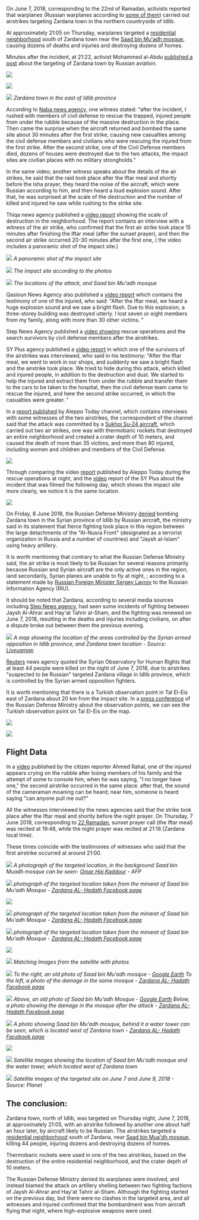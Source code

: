 ﻿On June 7, 2018, corresponding to the 22nd of Ramadan, activists reported that warplanes (Russian warplanes according to [some of them](https://www.google.com/url?q=https://www.facebook.com/permalink.php?story_fbid%3D468042146963362%26id%3D100012727414501&sa=D&ust=1538476154379000)) carried out airstrikes targeting Zardana town in the northern countryside of Idlib.

At approximately 21:05 on Thursday, warplanes targeted a [residential neighborhood](https://www.google.com/url?q=https://earth.google.com/web/@36.04395964,36.75224262,319.55971579a,147.93847951d,35y,145.27914805h,0.15301545t,0r&sa=D&ust=1538476154379000) south of Zardana town near the [Saad bin Mu'adh mosque](https://www.google.com/url?q=https://earth.google.com/web/@36.04418524,36.75250114,319.86556206a,452.25160956d,35y,145.27877064h,0.15302276t,-0r/data%3DCmgaZhJeCiUweDE1MjU3MmM1MGRjOGQ0ZGY6MHhhMmZkYzhkY2Y3ZGQwODdiGTCE4n2xBUJAIXdiJ3Y6YEJAKiNTYWFkIGJpbiBmb3JiaWQKY29sbGVjdG9yIChXZXN0ZXJuKRgCIAEoAg&sa=D&ust=1538476154380000), causing dozens of deaths and injuries and destroying dozens of homes.

Minutes after the incident, at 21:22, activist Mohammed al-Abdu [published a post](https://www.google.com/url?q=https://www.facebook.com/permalink.php?story_fbid%3D468042146963362%26id%3D100012727414501&sa=D&ust=1538476154381000) about the targeting of Zardana town by Russian aviation.

![](/assets/investigations/zardana/image3.png)

![](/assets/investigations/zardana/image18.jpg)

![](/assets/investigations/zardana/image19.jpg)
*Zardana town in the east of Idlib province*


According to [Naba news agency](https://www.google.com/url?q=https://www.youtube.com/watch?v%3DBLwZlWwQbfg%26feature%3Dyoutu.be&sa=D&ust=1538476154383000), one witness stated: “after the incident, I rushed with members of civil defense to rescue the trapped, injured people from under the rubble because of the massive destruction in the place. Then came the surprise when the aircraft returned and bombed the same site about 30 minutes after the first strike, causing new casualties among the civil defense members and civilians who were rescuing the injured from the first strike. After the second strike, one of the Civil Defense members died, dozens of houses were destroyed due to the two attacks, the impact sites are civilian places with no military strongholds.”

In the same video; another witness speaks about the details of the air strikes, he said that the raid took place after the Iftar meal and shortly before the Isha prayer, they heard the noise of the aircraft, which were Russian according to him, and then heard a loud explosion sound. After that, he was surprised at the scale of the destruction and the number of killed and injured he saw while rushing to the strike site.

Thiqa news agency published a [video report](https://www.google.com/url?q=https://www.youtube.com/watch?v%3DvCuO3SLaM6U&sa=D&ust=1538476154383000) showing the scale of destruction in the neighborhood. The report contains an interview with a witness of the air strike, who confirmed that the first air strike took place 15 minutes after finishing the Iftar meal (after the sunset prayer), and then the second air strike occurred 20-30 minutes after the first one, ( the video includes a panoramic shot of the impact site.)

![](/assets/investigations/zardana/image8.jpg)
*A panoramic shot of the impact site*

![](/assets/investigations/zardana/image5.jpg)
*The impact site according to the photos*

![](/assets/investigations/zardana/image22.jpg)
*The locations of the attack, and Saad bin Mu'adh mosque*


Qasioun News Agency also published a [video report](https://www.google.com/url?q=https://www.youtube.com/watch?v%3DUNoVvij0Eqs&sa=D&ust=1538476154385000) which contains the testimony of one of the injured, who said: "After the Iftar meal, we heard a huge explosion sound and we saw a bright flash. Due to this explosion, a three-storey building was destroyed utterly. I lost seven or eight members from my family, along with more than 30 other victims. "

Step News Agency published a [video showing](https://www.google.com/url?q=https://www.youtube.com/watch?v%3D-XrXN4jTvAk&sa=D&ust=1538476154386000) rescue operations and the search survivors by civil defense members after the airstrikes.

SY Plus agency published a [video report](https://www.google.com/url?q=https://www.youtube.com/watch?v%3DB_E0k0cBOf8&sa=D&ust=1538476154386000) in which one of the survivors of the airstrikes was interviewed, who said in his testimony: "After the Iftar meal, we went to work in our shops, and suddenly we saw a bright flash and the airstrike took place. We tried to hide during this attack, which killed and injured people, in addition to the destruction and dust. We started to help the injured and extract them from under the rubble and transfer them to the cars to be taken to the hospital, then the civil defense team came to rescue the injured, and here the second strike occurred, in which the casualties were greater. "

In a [report published](https://www.google.com/url?q=https://www.facebook.com/HalabTodayTV/videos/2247042018646557/&sa=D&ust=1538476154387000) by Aleppo Today channel, which contains interviews with some witnesses of the two airstrikes, the correspondent of the channel said that the attack was committed by a [Sukhoi Su-24 aircraft](https://www.google.com/url?q=https://en.wikipedia.org/wiki/Sukhoi_Su-24&sa=D&ust=1538476154388000), which carried out two air strikes, one was with thermobaric rockets that destroyed an entire neighborhood and created a crater depth of 10 meters, and caused the death of more than 35 victims, and more than 80 injured, including women and children and members of the Civil Defense.

![](/assets/investigations/zardana/image7.png)

Through comparing the video [report](https://www.google.com/url?q=https://www.facebook.com/HalabTodayTV/videos/2247042018646557/&sa=D&ust=1538476154388000) published by Aleppo Today during the rescue operations at night, and the [video](https://www.google.com/url?q=https://www.youtube.com/watch?v%3DB_E0k0cBOf8&sa=D&ust=1538476154389000) report of the SY Plus about the incident that was filmed the following day, which shows the impact site more clearly, we notice it is the same location.

![](/assets/investigations/zardana/image4.jpg)

On Friday, 8 June 2018, the Russian Defense Ministry [denied](https://www.google.com/url?q=https://russian.rt.com/world/news/521128-minoborony-oprovergli-udar-siriya&sa=D&ust=1538476154390000) bombing Zardana town in the Syrian province of Idlib by Russian aircraft, the ministry said in its statement that fierce fighting took place in this region between the large detachments of the "Al-Nusra Front" (designated as a terrorist organization in Russia and a number of countries) and "Jaysh al-Islam" using heavy artillery.

It is worth mentioning that contrary to what the Russian Defense Ministry said, the air strike is most likely to be Russian for several reasons primarily because Russian and Syrian aircraft are the only active ones in the region, iand secondarily, Syrian planes are unable to fly at night, ; according to a statement made by [Russian Foreign Minister Sergey Lavrov](https://www.google.com/url?q=https://ria.ru/syria/20160921/1477468029.html&sa=D&ust=1538476154390000) to the Russian Information Agency (RIU).

It should be noted that Zardana, according to several media sources including [Step News agency](https://www.google.com/url?q=http://stepagency-sy.net/archives/198035&sa=D&ust=1538476154391000), had seen some incidents of fighting between Jaysh Al-Ahrar and Hay'at Tahrir al-Sham, and the fighting was renewed on June 7, 2018, resulting in the deaths and injuries including civilians, on after a dispute broke out between them the previous evening.

![](/assets/investigations/zardana/image10.jpg)
*A map showing the location of the areas controlled by the Syrian armed opposition in Idlib province, and Zardana town location - Source: [Liveuamap](https://www.google.com/url?q=https://syria.liveuamap.com/&sa=D&ust=1538476154392000)*


[Reuters](https://www.google.com/url?q=https://www.reuters.com/article/us-mideast-crisis-syria-idlib/air-strikes-kill-at-least-38-in-syrias-idlib-monitor-idUSKCN1J40RH&sa=D&ust=1538476154393000) news agency quoted the Syrian Observatory for Human Rights that at least 44 people were killed on the night of June 7, 2018, due to airstrikes "suspected to be Russian" targeted Zardana village in Idlib province, which is controlled by the Syrian armed opposition fighters.

It is worth mentioning that there is a Turkish observation point in Tal El-Eis east of Zardana about 20 km from the impact site. In a [press conference](https://www.google.com/url?q=https://www.youtube.com/watch?time_continue%3D106%26amp;v%3DoqUQxr-FU9I&sa=D&ust=1538476154393000) of the Russian Defense Ministry about the observation points, we can see the Turkish observation point on Tal El-Eis on the map.

![](/assets/investigations/zardana/image12.png)

![](/assets/investigations/zardana/image17.jpg)

## Flight Data

In a [video](https://www.google.com/url?q=https://www.youtube.com/watch?v%3DwjS4WmBQn2k&sa=D&ust=1538476154395000) published by the citizen reporter Ahmed Rahal, one of the injured appears crying on the rubble after losing members of his family and the attempt of some to console him, when he was saying, "I no longer have one," the second airstrike occurred in the same place. after that, the sound of the cameraman moaning can be heard; near him, someone is heard saying "can anyone pull me out?"

All the witnesses interviewed by the news agencies said that the strike took place after the Iftar meal and shortly before the night prayer. On Thursday, 7 June 2018, corresponding to [22 Ramadan](https://www.google.com/url?q=http://dirarab.net/prayertimes/ramadan/Syria/Idlib&sa=D&ust=1538476154395000), sunset prayer call (the Iftar meal) was recited at 19:48, while the night prayer was recited at 21:18 (Zardana local time).

These times coincide with the testimonies of witnesses who said that the first airstrike occurred at around 21:00.

![](/assets/investigations/zardana/image21.jpg)
*A photograph of the targeted location, in the background Saad bin Muadh mosque can be seen- [Omar Haj Kaddour](https://www.google.com/url?q=https://www.facebook.com/media/set/?set%3Da.10209881398830770.1073742052.1807482420%26type%3D3&sa=D&ust=1538476154396000) \- AFP*


![](/assets/investigations/zardana/image14.jpg)
*photograph of the targeted location taken from the minaret of Saad bin Mu'adh Mosque - [Zardana AL- Hadath Facebook page](https://www.google.com/url?q=https://www.facebook.com/Zerdna838/posts/442233609551095&sa=D&ust=1538476154397000)*


![](/assets/investigations/zardana/image11.jpg)

![](/assets/investigations/zardana/image24.jpg)
*photograph of the targeted location taken from the minaret of Saad bin Mu'adh Mosque - [Zardana AL- Hadath Facebook page](https://www.google.com/url?q=https://www.facebook.com/Zerdna838/posts/442233609551095&sa=D&ust=1538476154397000)*


![](/assets/investigations/zardana/image1.jpg)
*photograph of the targeted location taken from the minaret of Saad bin Mu'adh Mosque - [Zardana AL- Hadath Facebook page](https://www.google.com/url?q=https://www.facebook.com/Zerdna838/posts/442233609551095&sa=D&ust=1538476154398000)*


![](/assets/investigations/zardana/image2.jpg)

![](/assets/investigations/zardana/image20.jpg)
*Matching Images from the satellite with photos*


![](/assets/investigations/zardana/image13.jpg)
*To the right, an old photo of Saad bin Mu'adh mosque - [Google Earth](https://www.google.com/url?q=https://earth.google.com/web/@36.04600937,36.753989,319.43737442a,1015.92452168d,35y,-0.00000301h,0.8381202t,0r/data%3DCmgaZhJeCiUweDE1MjU3MmM1MGRjOGQ0ZGY6MHhhMmZkYzhkY2Y3ZGQwODdiGbMgb4KxBUJAIXdiJ3Y6YEJAKiNTYWFkIGJpbiBmb3JiaWQKY29sbGVjdG9yIChXZXN0ZXJuKRgDIAEoAg&sa=D&ust=1538476154399000)*
*To the left, a photo of the damage in the same mosque - [Zardana AL- Hadath Facebook page](https://www.google.com/url?q=https://www.facebook.com/Zerdna838/posts/442233609551095&sa=D&ust=1538476154400000)*


![](/assets/investigations/zardana/image16.jpg)
*Above, an old photo of Saad bin Mu'adh Mosque - [Google Earth](https://www.google.com/url?q=https://earth.google.com/web/@36.04600937,36.753989,319.43737442a,1015.92452168d,35y,-0.00000306h,0.8381202t,0r/data%3DCmgaZhJeCiUweDE1MjU3MmM1MGRjOGQ0ZGY6MHhhMmZkYzhkY2Y3ZGQwODdiGbMgb4KxBUJAIXdiJ3Y6YEJAKiNTYWFkIGJpbiBmb3JiaWQKY29sbGVjdG9yIChXZXN0ZXJuKRgDIAEoAg&sa=D&ust=1538476154400000)*
*Below, a photo showing the damage in the mosque after the attack - [Zardana AL- Hadath Facebook page](https://www.google.com/url?q=https://www.facebook.com/Zerdna838/posts/442233609551095&sa=D&ust=1538476154401000)*


![](/assets/investigations/zardana/image15.jpg)
*A photo showing Saad bin Mu'adh mosque, behind it a water tower can be seen, which is located west of Zardana town - [Zardana AL- Hadath Facebook page](https://www.google.com/url?q=https://www.facebook.com/Zerdna838/posts/442233609551095&sa=D&ust=1538476154401000)*


![](/assets/investigations/zardana/image6.jpg)

![](/assets/investigations/zardana/image9.jpg)
*Satellite images showing the location of Saad bin Mu'adh mosque and the water tower, which located west of Zardana town*


![](/assets/investigations/zardana/image23.png)
*Satellite images of the targeted site on June 7 and June 9, 2018 - Source: Planet*


## The conclusion:

Zardana town, north of Idlib, was targeted on Thursday night, June 7, 2018, at approximately 21:05, with an airstrike followed by another one about half an hour later, by aircraft likely to be Russian. The airstrikes targeted a [residential neighborhood](https://www.google.com/url?q=https://earth.google.com/web/@36.04395964,36.75224262,319.55971579a,147.93847951d,35y,145.27914805h,0.15301545t,0r&sa=D&ust=1538476154403000) south of Zardana, near [Saad bin Mua'dh mosque](https://www.google.com/url?q=https://earth.google.com/web/@36.04418524,36.75250114,319.86556206a,452.25160956d,35y,145.27877064h,0.15302276t,-0r/data%3DCmgaZhJeCiUweDE1MjU3MmM1MGRjOGQ0ZGY6MHhhMmZkYzhkY2Y3ZGQwODdiGTCE4n2xBUJAIXdiJ3Y6YEJAKiNTYWFkIGJpbiBmb3JiaWQKY29sbGVjdG9yIChXZXN0ZXJuKRgCIAEoAg&sa=D&ust=1538476154403000), killing 44 people, injuring dozens and destroying dozens of homes.

Thermobaric rockets were used in one of the two airstrikes, based on the destruction of the entire residential neighborhood, and the crater depth of 10 meters.

The Russian Defense Ministry denied its warplanes were involved, and instead blamed the attack on artillery shelling between two fighting factions of Jaysh Al-Ahrar and Hay'at Tahrir al-Sham. Although the fighting started on the previous day, but there were no clashes in the targeted area, and all witnesses and injured confirmed that the bombardment was from aircraft flying that night, where high-explosive weapons were used.
